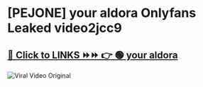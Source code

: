 
 # [PEJONE] your aldora Onlyfans Leaked video2jcc9

## <h2><a href="https://clipsfans.com/your_aldora&ref=git">🔗 Click to LINKS ⏩⏩ 👉 🟢 your aldora </a></h2>

<a href="https://clipsfans.com/your_aldora&ref=git" rel="nofollow" data-target="animated-image.originalLink"><img src="https://i.ibb.co.com/xMMVF88/686577567.gif" alt="Viral Video Original" style="max-width: 100%; display: inline-block;" data-target="animated-image.originalImage"></a>

